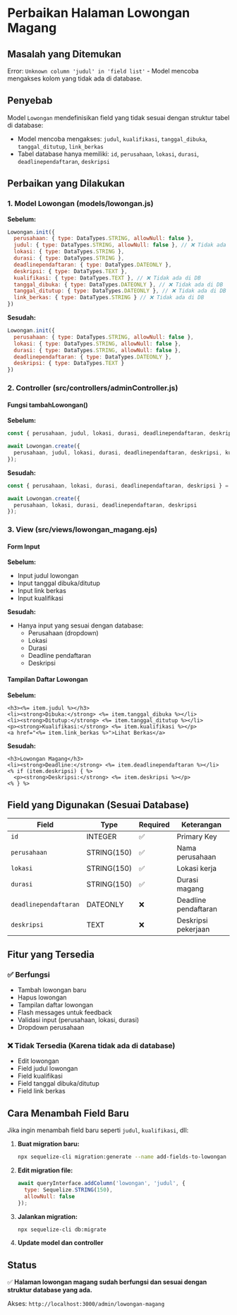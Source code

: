 # Perbaikan Halaman Lowongan Magang

## Masalah yang Ditemukan
Error: `Unknown column 'judul' in 'field list'` - Model mencoba mengakses kolom yang tidak ada di database.

## Penyebab
Model `Lowongan` mendefinisikan field yang tidak sesuai dengan struktur tabel di database:
- Model mencoba mengakses: `judul`, `kualifikasi`, `tanggal_dibuka`, `tanggal_ditutup`, `link_berkas`
- Tabel database hanya memiliki: `id`, `perusahaan`, `lokasi`, `durasi`, `deadlinependaftaran`, `deskripsi`

## Perbaikan yang Dilakukan

### 1. Model Lowongan (models/lowongan.js)
**Sebelum:**
```javascript
Lowongan.init({
  perusahaan: { type: DataTypes.STRING, allowNull: false },
  judul: { type: DataTypes.STRING, allowNull: false }, // ❌ Tidak ada di DB
  lokasi: { type: DataTypes.STRING },
  durasi: { type: DataTypes.STRING },
  deadlinependaftaran: { type: DataTypes.DATEONLY },
  deskripsi: { type: DataTypes.TEXT },
  kualifikasi: { type: DataTypes.TEXT }, // ❌ Tidak ada di DB
  tanggal_dibuka: { type: DataTypes.DATEONLY }, // ❌ Tidak ada di DB
  tanggal_ditutup: { type: DataTypes.DATEONLY }, // ❌ Tidak ada di DB
  link_berkas: { type: DataTypes.STRING } // ❌ Tidak ada di DB
})
```

**Sesudah:**
```javascript
Lowongan.init({
  perusahaan: { type: DataTypes.STRING, allowNull: false },
  lokasi: { type: DataTypes.STRING, allowNull: false },
  durasi: { type: DataTypes.STRING, allowNull: false },
  deadlinependaftaran: { type: DataTypes.DATEONLY },
  deskripsi: { type: DataTypes.TEXT }
})
```

### 2. Controller (src/controllers/adminController.js)

#### Fungsi tambahLowongan()
**Sebelum:**
```javascript
const { perusahaan, judul, lokasi, durasi, deadlinependaftaran, deskripsi, kualifikasi, tanggal_dibuka, tanggal_ditutup, link_berkas } = req.body;

await Lowongan.create({
  perusahaan, judul, lokasi, durasi, deadlinependaftaran, deskripsi, kualifikasi, tanggal_dibuka, tanggal_ditutup, link_berkas
});
```

**Sesudah:**
```javascript
const { perusahaan, lokasi, durasi, deadlinependaftaran, deskripsi } = req.body;

await Lowongan.create({
  perusahaan, lokasi, durasi, deadlinependaftaran, deskripsi
});
```

### 3. View (src/views/lowongan_magang.ejs)

#### Form Input
**Sebelum:**
- Input judul lowongan
- Input tanggal dibuka/ditutup
- Input link berkas
- Input kualifikasi

**Sesudah:**
- Hanya input yang sesuai dengan database:
  - Perusahaan (dropdown)
  - Lokasi
  - Durasi
  - Deadline pendaftaran
  - Deskripsi

#### Tampilan Daftar Lowongan
**Sebelum:**
```ejs
<h3><%= item.judul %></h3>
<li><strong>Dibuka:</strong> <%= item.tanggal_dibuka %></li>
<li><strong>Ditutup:</strong> <%= item.tanggal_ditutup %></li>
<p><strong>Kualifikasi:</strong> <%= item.kualifikasi %></p>
<a href="<%= item.link_berkas %>">Lihat Berkas</a>
```

**Sesudah:**
```ejs
<h3>Lowongan Magang</h3>
<li><strong>Deadline:</strong> <%= item.deadlinependaftaran %></li>
<% if (item.deskripsi) { %>
  <p><strong>Deskripsi:</strong> <%= item.deskripsi %></p>
<% } %>
```

## Field yang Digunakan (Sesuai Database)

| Field | Type | Required | Keterangan |
|-------|------|----------|------------|
| `id` | INTEGER | ✅ | Primary Key |
| `perusahaan` | STRING(150) | ✅ | Nama perusahaan |
| `lokasi` | STRING(150) | ✅ | Lokasi kerja |
| `durasi` | STRING(150) | ✅ | Durasi magang |
| `deadlinependaftaran` | DATEONLY | ❌ | Deadline pendaftaran |
| `deskripsi` | TEXT | ❌ | Deskripsi pekerjaan |

## Fitur yang Tersedia

### ✅ Berfungsi
- Tambah lowongan baru
- Hapus lowongan
- Tampilan daftar lowongan
- Flash messages untuk feedback
- Validasi input (perusahaan, lokasi, durasi)
- Dropdown perusahaan

### ❌ Tidak Tersedia (Karena tidak ada di database)
- Edit lowongan
- Field judul lowongan
- Field kualifikasi
- Field tanggal dibuka/ditutup
- Field link berkas

## Cara Menambah Field Baru

Jika ingin menambah field baru seperti `judul`, `kualifikasi`, dll:

1. **Buat migration baru:**
   ```bash
   npx sequelize-cli migration:generate --name add-fields-to-lowongan
   ```

2. **Edit migration file:**
   ```javascript
   await queryInterface.addColumn('lowongan', 'judul', {
     type: Sequelize.STRING(150),
     allowNull: false
   });
   ```

3. **Jalankan migration:**
   ```bash
   npx sequelize-cli db:migrate
   ```

4. **Update model dan controller**

## Status
✅ **Halaman lowongan magang sudah berfungsi dan sesuai dengan struktur database yang ada.**

Akses: `http://localhost:3000/admin/lowongan-magang` 